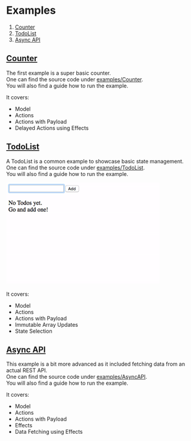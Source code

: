 # Examples

1. [Counter](#counter)
2. [TodoList](#todolist)
3. [Async API](#async-api)

## [Counter](https://github.com/rofrischmann/alveron/tree/master/examples/Counter)

The first example is a super basic counter.<br>
One can find the source code under [examples/Counter](https://github.com/rofrischmann/alveron/tree/master/examples/Counter).<br>
You will also find a guide how to run the example.

It covers:
* Model
* Actions
* Actions with Payload
* Delayed Actions using Effects

## [TodoList](https://github.com/rofrischmann/alveron/tree/master/examples/TodoList)

A TodoList is a common example to showcase basic state management.<br>
One can find the source code under [examples/TodoList](https://github.com/rofrischmann/alveron/tree/master/examples/TodoList).<br>
You will also find a guide how to run the example.

<img src="./res/TodoApp.gif">

It covers:
* Model
* Actions
* Actions with Payload
* Immutable Array Updates
* State Selection

## [Async API](https://github.com/rofrischmann/alveron/tree/master/examples/AsyncAPI)

This example is a bit more advanced as it included fetching data from an actual REST API.<br>
One can find the source code under [examples/AsyncAPI](https://github.com/rofrischmann/alveron/tree/master/examples/TodoList).<br>
You will also find a guide how to run the example.

It covers:
* Model
* Actions
* Actions with Payload
* Effects
* Data Fetching using Effects